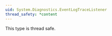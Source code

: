 ```yaml
---
uid: System.Diagnostics.EventLogTraceListener
thread_safety: *content
---
```


This type is thread safe.


